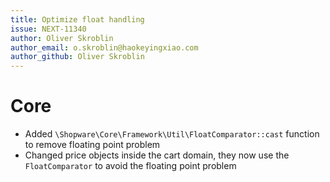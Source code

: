 ```yaml
---
title: Optimize float handling
issue: NEXT-11340
author: Oliver Skroblin
author_email: o.skroblin@haokeyingxiao.com 
author_github: Oliver Skroblin
---
```

# Core
* Added `\Shopware\Core\Framework\Util\FloatComparator::cast` function to remove floating point problem
* Changed price objects inside the cart domain, they now use the `FloatComparator` to avoid the floating point problem

